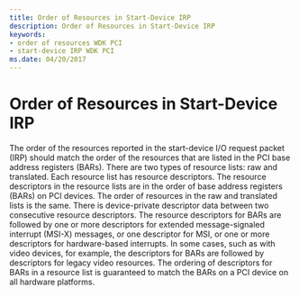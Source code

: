 ```yaml
---
title: Order of Resources in Start-Device IRP
description: Order of Resources in Start-Device IRP
keywords:
- order of resources WDK PCI
- start-device IRP WDK PCI
ms.date: 04/20/2017
---
```


# Order of Resources in Start-Device IRP

The order of the resources reported in the start-device I/O request packet (IRP) should match the order of the resources that are listed in the PCI base address registers (BARs). There are two types of resource lists: raw and translated. Each resource list has resource descriptors. The resource descriptors in the resource lists are in the order of base address registers (BARs) on PCI devices. The order of resources in the raw and translated lists is the same. There is device-private descriptor data between two consecutive resource descriptors. The resource descriptors for BARs are followed by one or more descriptors for extended message-signaled interrupt (MSI-X) messages, or one descriptor for MSI, or one or more descriptors for hardware-based interrupts. In some cases, such as with video devices, for example, the descriptors for BARs are followed by descriptors for legacy video resources. The ordering of descriptors for BARs in a resource list is guaranteed to match the BARs on a PCI device on all hardware platforms.
